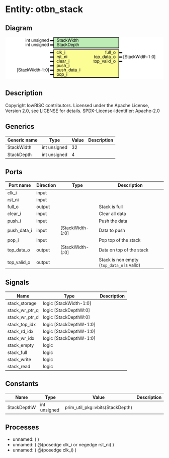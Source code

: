 # Entity: otbn_stack

## Diagram

![Diagram](otbn_stack.svg "Diagram")
## Description

Copyright lowRISC contributors.
 Licensed under the Apache License, Version 2.0, see LICENSE for details.
 SPDX-License-Identifier: Apache-2.0
 
## Generics

| Generic name | Type         | Value | Description |
| ------------ | ------------ | ----- | ----------- |
| StackWidth   | int unsigned | 32    |             |
| StackDepth   | int unsigned | 4     |             |
## Ports

| Port name   | Direction | Type             | Description                                |
| ----------- | --------- | ---------------- | ------------------------------------------ |
| clk_i       | input     |                  |                                            |
| rst_ni      | input     |                  |                                            |
| full_o      | output    |                  | Stack is full                              |
| clear_i     | input     |                  | Clear all data                             |
| push_i      | input     |                  | Push the data                              |
| push_data_i | input     | [StackWidth-1:0] | Data to push                               |
| pop_i       | input     |                  | Pop top of the stack                       |
| top_data_o  | output    | [StackWidth-1:0] | Data on top of the stack                   |
| top_valid_o | output    |                  | Stack is non empty (`top_data_o` is valid) |
## Signals

| Name           | Type                    | Description |
| -------------- | ----------------------- | ----------- |
| stack_storage  | logic [StackWidth-1:0]  |             |
| stack_wr_ptr_q | logic [StackDepthW:0]   |             |
| stack_wr_ptr_d | logic [StackDepthW:0]   |             |
| stack_top_idx  | logic [StackDepthW-1:0] |             |
| stack_rd_idx   | logic [StackDepthW-1:0] |             |
| stack_wr_idx   | logic [StackDepthW-1:0] |             |
| stack_empty    | logic                   |             |
| stack_full     | logic                   |             |
| stack_write    | logic                   |             |
| stack_read     | logic                   |             |
## Constants

| Name        | Type         | Value                            | Description |
| ----------- | ------------ | -------------------------------- | ----------- |
| StackDepthW | int unsigned | prim_util_pkg::vbits(StackDepth) |             |
## Processes
- unnamed: (  )
- unnamed: ( @(posedge clk_i or negedge rst_ni) )
- unnamed: ( @(posedge clk_i) )
